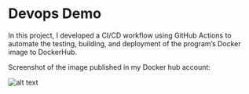# Devops Demo

In this project, I developed a CI/CD workflow using GitHub Actions to automate the testing, building, and deployment of the program’s Docker image to DockerHub.



Screenshot of the image published in my Docker hub account:

![alt text](https://file%2B.vscode-resource.vscode-cdn.net/var/folders/3g/kq81p8r51zg0y882tgpx2prm0000gn/T/TemporaryItems/NSIRD_screencaptureui_NPbuLS/Screenshot%202024-11-11%20at%201.23.12%E2%80%AFPM.png?version%3D1731349400313)